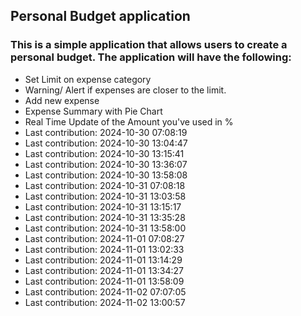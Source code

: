 ## Personal Budget application

### This is a simple application that allows users to create a personal budget. The application will have the following:

- Set Limit on expense category
- Warning/ Alert if expenses are closer to the limit.
- Add new expense
- Expense Summary with Pie Chart
- Real Time Update of the Amount you've used in %
- Last contribution: 2024-10-30 07:08:19
- Last contribution: 2024-10-30 13:04:47
- Last contribution: 2024-10-30 13:15:41
- Last contribution: 2024-10-30 13:36:07
- Last contribution: 2024-10-30 13:58:08
- Last contribution: 2024-10-31 07:08:18
- Last contribution: 2024-10-31 13:03:58
- Last contribution: 2024-10-31 13:15:17
- Last contribution: 2024-10-31 13:35:28
- Last contribution: 2024-10-31 13:58:00
- Last contribution: 2024-11-01 07:08:27
- Last contribution: 2024-11-01 13:02:33
- Last contribution: 2024-11-01 13:14:29
- Last contribution: 2024-11-01 13:34:27
- Last contribution: 2024-11-01 13:58:09
- Last contribution: 2024-11-02 07:07:05
- Last contribution: 2024-11-02 13:00:57
